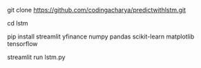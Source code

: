 git clone https://github.com/codingacharya/predictwithlstm.git

cd lstm

pip install streamlit yfinance numpy pandas scikit-learn matplotlib tensorflow

streamlit run lstm.py

